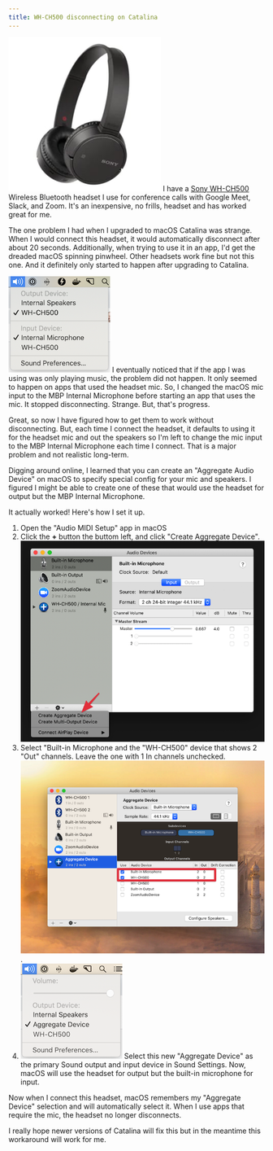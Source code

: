 ```yaml
---
title: WH-CH500 disconnecting on Catalina
---
```


![WH-CH-500](./WH-CH-500x2.jpg#pull-right)
I have a [Sony WH-CH500](https://www.sony.com/electronics/headband-headphones/wh-ch500) Wireless Bluetooth headset I use for conference calls with Google Meet, Slack, and Zoom.  It's an inexpensive, no frills, headset and has worked great for me.

The one problem I had when I upgraded to macOS Catalina was strange.  When I would connect this headset, it would automatically disconnect after about 20 seconds.  Additionally, when trying to use it in an app, I'd get the dreaded macOS spinning pinwheel.  Other headsets work fine but not this one.  And it definitely only started to happen after upgrading to Catalina.

![macOS Sound Settings](./sound-settings.png#pull-right)
I eventually noticed that if the app I was using was only playing music, the problem did not happen.  It only seemed to happen on apps that used the headset mic.  So, I changed the macOS mic input to the MBP Internal Microphone before starting an app that uses the mic.  It stopped disconnecting.  Strange.  But, that's progress.

Great, so now I have figured how to get them to work without disconnecting.  But, each time I connect the headset, it defaults to using it for the headset mic and out the speakers so I'm left to change the mic input to the MBP Internal Microphone each time I connect.  That is a major problem and not realistic long-term.

Digging around online, I learned that you can create an "Aggregate Audio Device" on macOS to specify special config for your mic and speakers.  I figured I might be able to create one of these that would use the headset for output but the MBP Internal Microphone.

It actually worked!  Here's how I set it up.

1. Open the "Audio MIDI Setup" app in macOS
2. Click the **+** button the buttom left, and click "Create Aggregate Device".  ![Create Aggregate Sound Device](./create-aggregate-device.png)
3. Select "Built-in Microphone and the "WH-CH500" device that shows 2 "Out" channels.  Leave the one with 1 In channels unchecked. ![Aggregate Sound Device Settings](./aggregate-device-settings.png).
4. ![Aggregate Device Selection](./aggregate-device-selection.png#pull-right) Select this new "Aggregate Device" as the primary Sound output and input device in Sound Settings.  Now, macOS will use the headset for output but the built-in microphone for input.

Now when I connect this headset, macOS remembers my "Aggregate Device" selection and will automatically select it.  When I use apps that require the mic, the headset no longer disconnects.

I really hope newer versions of Catalina will fix this but in the meantime this workaround will work for me.


